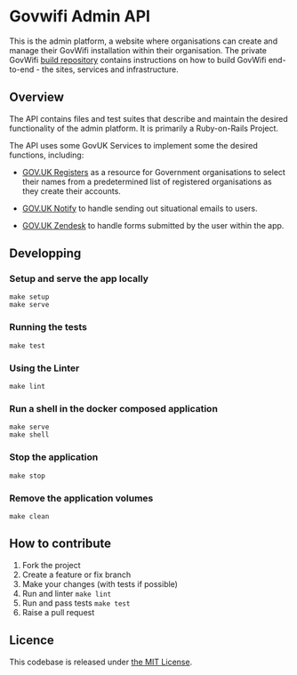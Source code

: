 # Govwifi Admin API

This is the admin platform, a website where organisations can create and manage their GovWifi installation within their organisation.
The private GovWifi [build repository][build-repo] contains instructions on how to build GovWifi end-to-end - the sites, services and infrastructure.

## Overview

The API contains files and test suites that describe and maintain the desired functionality of the admin platform. It is primarily a Ruby-on-Rails Project.

The API uses some GovUK Services to implement some the desired functions, including:

* [GOV.UK Registers][registers] as a resource for Government organisations to select their names from a predetermined list of registered organisations as they create their accounts.

* [GOV.UK Notify][notify] to handle sending out situational emails to users.

* [GOV.UK Zendesk][zendesk] to handle forms submitted by the user within the app.

## Developping

### Setup and serve the app locally

```shell
make setup
make serve
```

### Running the tests

```shell
make test
```

### Using the Linter

```shell
make lint
```

### Run a shell in the docker composed application

```shell
make serve
make shell
```

### Stop the application

```shell
make stop
```

### Remove the application volumes

```shell
make clean
```

## How to contribute

1. Fork the project
1. Create a feature or fix branch
1. Make your changes (with tests if possible)
1. Run and linter `make lint`
1. Run and pass tests `make test`
1. Raise a pull request

## Licence

This codebase is released under [the MIT License][mit].

[mit]: LICENCE
[registers]:https://www.registers.service.gov.uk
[notify]:https://www.notifications.service.gov.uk
[zendesk]:https://govuk.zendesk.com/hc/en-us
[build-repo]:https://github.com/alphagov/govwifi-build
